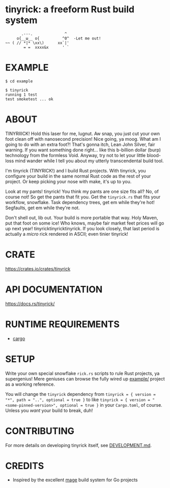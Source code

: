 # tinyrick: a freeform Rust build system

```
       .---.              ^
     o{__ω__ o{          ^0^  -Let me out!
~~ ( // *|* \xx\)      xx`|'
        = =  xxxx&x      ' `
```

# EXAMPLE

```console
$ cd example

$ tinyrick
running 1 test
test smoketest ... ok
```

# ABOUT

TINYRIIICK! Hold this laser for me, lugnut. Aw snap, you just cut your own foot clean off with nanosecond precision! Nice going, ya moog. What am I going to do with an extra foot?! That's gonna itch, Lean John Silver, fair warning. If you want something done right... like this b-billion dollar (burp) technology from the formless Void. Anyway, try not to let your little blood-loss mind wander while I tell you about my utterly transcendental build tool.

I'm tinyrick (TINYRICK!) and I build Rust projects. With tinyrick, you configure your build in the same normal Rust code as the rest of your project. Or keep picking your nose with make, it's up to you.

Look at my pants! tinyrick! You think my pants are one size fits all? No, of course not! So get the pants that fit you. Get the `tinyrick.rs` that fits your workflow, snowflake. Task dependency trees, get em while they're hot! Segfaults, get em while they're not.

Don't shell out, lib out. Your build is more portable that way. Holy Maven, put that foot on some ice! Who knows, maybe fair market feet prices will go up next year! tinyricktinyricktinyrick. If you look closely, that last period is actually a *micro* rick rendered in ASCII; even tinier tinyrick!

# CRATE

https://crates.io/crates/tinyrick

# API DOCUMENTATION

https://docs.rs/tinyrick/

# RUNTIME REQUIREMENTS

* [cargo](https://www.rust-lang.org/en-US/)

# SETUP

Write your own special snowflake `rick.rs` scripts to rule Rust projects, ya supergenius! Mere geniuses can browse the fully wired up [example/](example) project as a working reference.

You will change the `tinyrick` dependency from `tinyrick = { version = "*", path = "..", optional = true }` to like `tinyrick = { version = "<some-pinned-version>", optional = true }` in your `Cargo.toml`, of course. Unless you *want* your build to break, duh!

# CONTRIBUTING

For more details on developing tinyrick itself, see [DEVELOPMENT.md](DEVELOPMENT.md).

# CREDITS

* Inspired by the excellent [mage](https://magefile.org/) build system for Go projects
